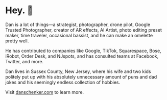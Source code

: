 # Hey. 👋

<!--
**danschenker/danschenker** is a ✨ _special_ ✨ repository because its `README.md` (this file) appears on your GitHub profile.

Here are some ideas to get you started:

- 🔭 I’m currently working on ...
- 🌱 I’m currently learning ...
- 👯 I’m looking to collaborate on ...
- 🤔 I’m looking for help with ...
- 💬 Ask me about ...
- 📫 How to reach me: ...
- 😄 Pronouns: ...
- ⚡ Fun fact: ...
-->

<p>Dan is a lot of things—a strategist, photographer, drone pilot, Google Trusted Photographer, creator of AR effects, AI Artist, photo editing preset maker, time traveler, occasional bassist, and he can make an omelette pretty well.</p>

<p>He has contributed to companies like Google, TikTok, Squarespace, Bose, iRobot, Order Desk, and NJspots, and has consulted teams at Facebook, Twitter, and more.</p>

<p>Dan lives in Sussex County, New Jersey, where his wife and two kids politely put up with his absolutely unnecessary amount of puns and dad jokes and his seemingly endless collection of hobbies.</p>

<p>Visit <a href="https://danschenker.com">danschenker.com</a> to learn more.</p>
